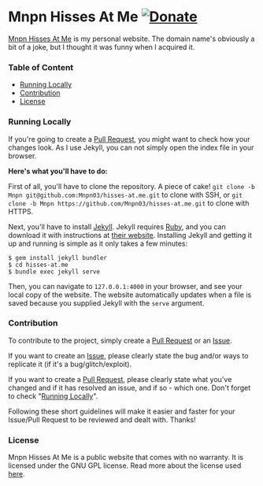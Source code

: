 # Mnpn Hisses At Me [![Donate](https://img.shields.io/badge/Donate-PayPal-blue.svg?style=flat-square)](https://paypal.me/mnpn03/)

[Mnpn Hisses At Me](https://mnpn.hisses-at.me/) is my personal website.
The domain name's obviously a bit of a joke, but I thought it was funny when I acquired it.

### Table of Content
- [Running Locally](#running-locally)
- [Contribution](#contribution)
- [License](#license)

### Running Locally
If you're going to create a [Pull Request](https://github.com/Mnpn03/hisses-at.me/pulls), you might want to check how your changes look. As I use Jekyll, you can not simply open the index file in your browser.

**Here's what you'll have to do:**

First of all, you'll have to clone the repository. A piece of cake!
`git clone -b Mnpn git@github.com:Mnpn03/hisses-at.me.git` to clone with SSH, or
`git clone -b Mnpn https://github.com/Mnpn03/hisses-at.me.git` to clone with HTTPS.

Next, you'll have to install [Jekyll](https://jekyllrb.com/). Jekyll requires [Ruby](https://www.ruby-lang.org/en/), and you can download it with instructions at [their website](https://www.ruby-lang.org/en/). Installing Jekyll and getting it up and running is simple as it only takes a few minutes:
```
$ gem install jekyll bundler
$ cd hisses-at.me
$ bundle exec jekyll serve
```
Then, you can navigate to `127.0.0.1:4000` in your browser, and see your local copy of the website.
The website automatically updates when a file is saved because you supplied Jekyll with the `serve` argument.

### Contribution
To contribute to the project, simply create a [Pull Request](https://github.com/Mnpn03/hisses-at.me/pulls) or an [Issue](https://github.com/Mnpn03/hisses-at.me/issues).

If you want to create an [Issue](https://github.com/Mnpn03/hisses-at.me/issues), please clearly state the bug and/or ways to replicate it (if it's a bug/glitch/exploit).

If you want to create a [Pull Request](https://github.com/Mnpn03/hisses-at.me/pulls), please clearly state what you've changed and if it has resolved an issue, and if so - which one. Don't forget to check "[Running Locally](#running-locally)".

Following these short guidelines will make it easier and faster for your Issue/Pull Request to be reviewed and dealt with.
Thanks!

### License
Mnpn Hisses At Me is a public website that comes with no warranty. It is licensed under the GNU GPL license. Read more about the license used [here](https://github.com/Mnpn03/hisses-at.me/blob/Mnpn/LICENSE).
